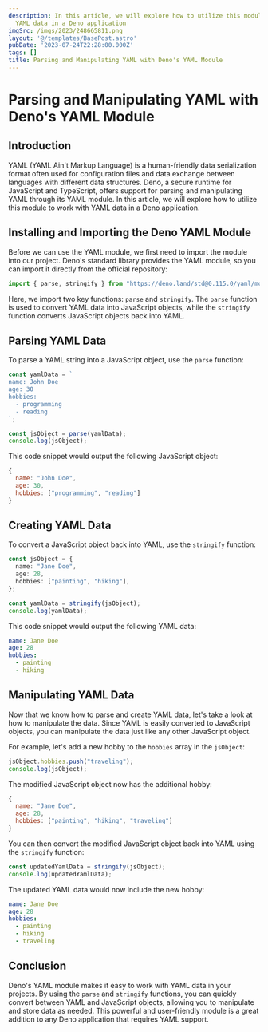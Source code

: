 ```yaml
---
description: In this article, we will explore how to utilize this module to work with
  YAML data in a Deno application
imgSrc: /imgs/2023/248665811.png
layout: '@/templates/BasePost.astro'
pubDate: '2023-07-24T22:28:00.000Z'
tags: []
title: Parsing and Manipulating YAML with Deno's YAML Module
---
```


# Parsing and Manipulating YAML with Deno's YAML Module

## Introduction

YAML (YAML Ain't Markup Language) is a human-friendly data serialization format often used for configuration files and data exchange between languages with different data structures. Deno, a secure runtime for JavaScript and TypeScript, offers support for parsing and manipulating YAML through its YAML module. In this article, we will explore how to utilize this module to work with YAML data in a Deno application.

## Installing and Importing the Deno YAML Module

Before we can use the YAML module, we first need to import the module into our project. Deno's standard library provides the YAML module, so you can import it directly from the official repository:

```typescript
import { parse, stringify } from "https://deno.land/std@0.115.0/yaml/mod.ts";
```

Here, we import two key functions: `parse` and `stringify`. The `parse` function is used to convert YAML data into JavaScript objects, while the `stringify` function converts JavaScript objects back into YAML.

## Parsing YAML Data

To parse a YAML string into a JavaScript object, use the `parse` function:

```typescript
const yamlData = `
name: John Doe
age: 30
hobbies:
  - programming
  - reading
`;

const jsObject = parse(yamlData);
console.log(jsObject);
```

This code snippet would output the following JavaScript object:

```javascript
{
  name: "John Doe",
  age: 30,
  hobbies: ["programming", "reading"]
}
```

## Creating YAML Data

To convert a JavaScript object back into YAML, use the `stringify` function:

```typescript
const jsObject = {
  name: "Jane Doe",
  age: 28,
  hobbies: ["painting", "hiking"],
};

const yamlData = stringify(jsObject);
console.log(yamlData);
```

This code snippet would output the following YAML data:

```yaml
name: Jane Doe
age: 28
hobbies:
  - painting
  - hiking
```

## Manipulating YAML Data

Now that we know how to parse and create YAML data, let's take a look at how to manipulate the data. Since YAML is easily converted to JavaScript objects, you can manipulate the data just like any other JavaScript object.

For example, let's add a new hobby to the `hobbies` array in the `jsObject`:

```typescript
jsObject.hobbies.push("traveling");
console.log(jsObject);
```

The modified JavaScript object now has the additional hobby:

```javascript
{
  name: "Jane Doe",
  age: 28,
  hobbies: ["painting", "hiking", "traveling"]
}
```

You can then convert the modified JavaScript object back into YAML using the `stringify` function:

```typescript
const updatedYamlData = stringify(jsObject);
console.log(updatedYamlData);
```

The updated YAML data would now include the new hobby:

```yaml
name: Jane Doe
age: 28
hobbies:
  - painting
  - hiking
  - traveling
```

## Conclusion

Deno's YAML module makes it easy to work with YAML data in your projects. By using the `parse` and `stringify` functions, you can quickly convert between YAML and JavaScript objects, allowing you to manipulate and store data as needed. This powerful and user-friendly module is a great addition to any Deno application that requires YAML support.